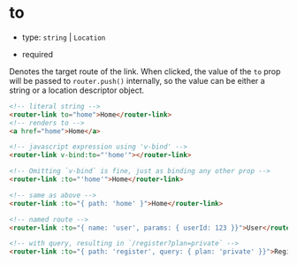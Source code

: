 # to

* type: `string` | `Location`

* required

Denotes the target route of the link. When clicked, the value of the `to` prop will be passed to `router.push()` internally, so the value can be either a string or a location descriptor object.

```html
<!-- literal string -->
<router-link to="home">Home</router-link>
<!-- renders to -->
<a href="home">Home</a>

<!-- javascript expression using 'v-bind' -->
<router-link v-bind:to="'home'"></router-link>

<!-- Omitting `v-bind` is fine, just as binding any other prop -->
<router-link :to="'home'">Home</router-link>

<!-- same as above -->
<router-link :to="{ path: 'home' }">Home</router-link>

<!-- named route -->
<router-link :to="{ name: 'user', params: { userId: 123 }}">User</router-link>

<!-- with query, resulting in `/register?plan=private` -->
<router-link :to="{ path: 'register', query: { plan: 'private' }}">Register</router-link>
```
